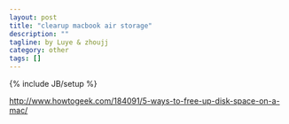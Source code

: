 ```yaml
---
layout: post
title: "clearup macbook air storage"
description: ""
tagline: by Luye & zhoujj
category: other
tags: []
---
```

{% include JB/setup %}

<add homepage preview here>

<!--more-->

http://www.howtogeek.com/184091/5-ways-to-free-up-disk-space-on-a-mac/
